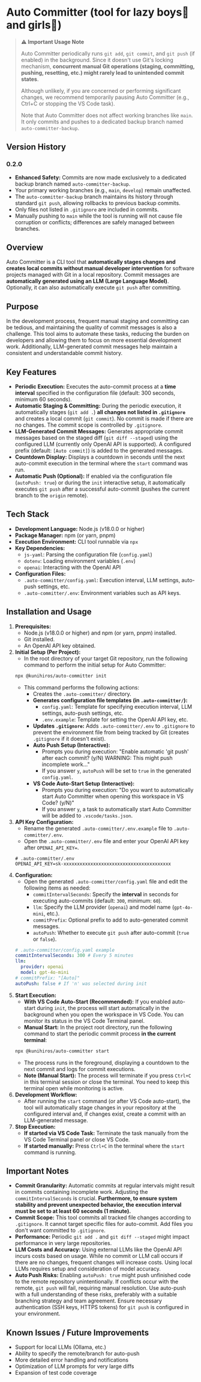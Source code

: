 # Auto Committer (tool for lazy boys👨 and girls👧)


> **⚠️ Important Usage Note**
>
> Auto Committer periodically runs `git add`, `git commit`, and `git push` (if enabled) in the background.
> Since it doesn't use Git's locking mechanism, **concurrent manual Git operations (staging, committing, pushing, resetting, etc.) might rarely lead to unintended commit states**.
>
> Although unlikely, if you are concerned or performing significant changes, we recommend temporarily pausing Auto Committer (e.g., Ctrl+C or stopping the VS Code task).
>
> Note that Auto Committer does not affect working branches like `main`. It only commits and pushes to a dedicated backup branch named `auto-committer-backup`.

## Version History

### 0.2.0

- **Enhanced Safety:** Commits are now made exclusively to a dedicated backup branch named `auto-committer-backup`.
- Your primary working branches (e.g., `main`, `develop`) remain unaffected.
- The `auto-committer-backup` branch maintains its history through standard `git push`, allowing rollbacks to previous backup commits.
- Only files not listed in `.gitignore` are included in commits.
- Manually pushing to `main` while the tool is running will not cause file corruption or conflicts; differences are safely managed between branches.

## Overview

Auto Committer is a CLI tool that **automatically stages changes and creates local commits without manual developer intervention** for software projects managed with Git in a local repository. Commit messages are **automatically generated using an LLM (Large Language Model)**. Optionally, it can also automatically execute `git push` after committing.

## Purpose

In the development process, frequent manual staging and committing can be tedious, and maintaining the quality of commit messages is also a challenge. This tool aims to automate these tasks, reducing the burden on developers and allowing them to focus on more essential development work. Additionally, LLM-generated commit messages help maintain a consistent and understandable commit history.

## Key Features

*   **Periodic Execution:** Executes the auto-commit process at a **time interval** specified in the configuration file (default: 300 seconds, minimum 60 seconds).
*   **Automatic Staging & Committing:** During the periodic execution, it automatically stages (`git add .`) **all changes not listed in `.gitignore`** and creates a local commit (`git commit`). No commit is made if there are no changes. The commit scope is controlled by `.gitignore`.
*   **LLM-Generated Commit Messages:** Generates appropriate commit messages based on the staged diff (`git diff --staged`) using the configured LLM (currently only OpenAI API is supported). A configured prefix (default: `[Auto commit]`) is added to the generated messages.
*   **Countdown Display:** Displays a countdown in seconds until the next auto-commit execution in the terminal where the `start` command was run.
*   **Automatic Push (Optional):** If enabled via the configuration file (`autoPush: true`) or during the `init` interactive setup, it automatically executes `git push` after a successful auto-commit (pushes the current branch to the `origin` remote).

## Tech Stack

*   **Development Language:** Node.js (v18.0.0 or higher)
*   **Package Manager:** npm (or yarn, pnpm)
*   **Execution Environment:** CLI tool runnable via `npx`
*   **Key Dependencies:**
    *   `js-yaml`: Parsing the configuration file (`config.yaml`)
    *   `dotenv`: Loading environment variables (`.env`)
    *   `openai`: Interacting with the OpenAI API
*   **Configuration Files:**
    *   `.auto-committer/config.yaml`: Execution interval, LLM settings, auto-push settings, etc.
    *   `.auto-committer/.env`: Environment variables such as API keys.

## Installation and Usage

1.  **Prerequisites:**
    *   Node.js (v18.0.0 or higher) and npm (or yarn, pnpm) installed.
    *   Git installed.
    *   An OpenAI API key obtained.
2.  **Initial Setup (Per Project):**
    *   In the root directory of your target Git repository, run the following command to perform the initial setup for Auto Committer:
    ```bash
    npx @kunihiros/auto-committer init
    ```
    *   This command performs the following actions:
        *   Creates the `.auto-committer/` directory.
        *   **Generates configuration file templates (in `.auto-committer/`):**
            *   `config.yaml`: Template for specifying execution interval, LLM settings, auto-push settings, etc.
            *   `.env.example`: Template for setting the OpenAI API key, etc.
        *   **Updates `.gitignore`:** Adds `.auto-committer/.env` to `.gitignore` to prevent the environment file from being tracked by Git (creates `.gitignore` if it doesn't exist).
        *   **Auto Push Setup (Interactive):**
             *   Prompts you during execution: "Enable automatic 'git push' after each commit? (y/N) WARNING: This might push incomplete work..."
             *   If you answer `y`, `autoPush` will be set to `true` in the generated `config.yaml`.
        *   **VS Code Auto-Start Setup (Interactive):**
            *   Prompts you during execution: "Do you want to automatically start Auto Committer when opening this workspace in VS Code? (y/N)"
            *   If you answer `y`, a task to automatically start Auto Committer will be added to `.vscode/tasks.json`.
3.  **API Key Configuration:**
    *   Rename the generated `.auto-committer/.env.example` file to `.auto-committer/.env`.
    *   Open the `.auto-committer/.env` file and enter your OpenAI API key after `OPENAI_API_KEY=`.
    ```dotenv
    # .auto-committer/.env
    OPENAI_API_KEY=sk-xxxxxxxxxxxxxxxxxxxxxxxxxxxxxxxxxxxxxxxx
    ```
4.  **Configuration:**
    *   Open the generated `.auto-committer/config.yaml` file and edit the following items as needed:
        *   `commitIntervalSeconds`: Specify the **interval** in seconds for executing auto-commits (default: `300`, minimum: `60`).
        *   `llm`: Specify the LLM provider (`openai`) and model name (`gpt-4o-mini`, etc.).
        *   `commitPrefix`: Optional prefix to add to auto-generated commit messages.
        *   `autoPush`: Whether to execute `git push` after auto-commit (`true` or `false`).
    ```yaml
    # .auto-committer/config.yaml example
    commitIntervalSeconds: 300 # Every 5 minutes
    llm:
      provider: openai
      model: gpt-4o-mini
    # commitPrefix: "[Auto]"
    autoPush: false # If 'n' was selected during init
    ```
5.  **Start Execution:**
    *   **With VS Code Auto-Start (Recommended):** If you enabled auto-start during `init`, the process will start automatically in the background when you open the workspace in VS Code. You can monitor its status in the VS Code Terminal panel.
    *   **Manual Start:** In the project root directory, run the following command to start the periodic commit process **in the current terminal**:
    ```bash
    npx @kunihiros/auto-committer start
    ```
    *   The process runs in the foreground, displaying a countdown to the next commit and logs for commit executions.
    *   **Note (Manual Start):** The process will terminate if you press `Ctrl+C` in this terminal session or close the terminal. You need to keep this terminal open while monitoring is active.
6.  **Development Workflow:**
    *   After running the `start` command (or after VS Code auto-start), the tool will automatically stage changes in your repository at the configured interval and, if changes exist, create a commit with an LLM-generated message.
7.  **Stop Execution:**
    *   **If started via VS Code Task:** Terminate the task manually from the VS Code Terminal panel or close VS Code.
    *   **If started manually:** Press `Ctrl+C` in the terminal where the `start` command is running.

## Important Notes

*   **Commit Granularity:** Automatic commits at regular intervals might result in commits containing incomplete work. Adjusting the `commitIntervalSeconds` is crucial. **Furthermore, to ensure system stability and prevent unexpected behavior, the execution interval must be set to at least 60 seconds (1 minute).**
*   **Commit Scope:** This tool commits all tracked file changes according to `.gitignore`. It cannot target specific files for auto-commit. Add files you don't want committed to `.gitignore`.
*   **Performance:** Periodic `git add .` and `git diff --staged` might impact performance in very large repositories.
*   **LLM Costs and Accuracy:** Using external LLMs like the OpenAI API incurs costs based on usage. While no commit or LLM call occurs if there are no changes, frequent changes will increase costs. Using local LLMs requires setup and consideration of model accuracy.
*   **Auto Push Risks:** Enabling `autoPush: true` might push unfinished code to the remote repository unintentionally. If conflicts occur with the remote, `git push` will fail, requiring manual resolution. Use auto-push with a full understanding of these risks, preferably with a suitable branching strategy and team agreement. Ensure necessary authentication (SSH keys, HTTPS tokens) for `git push` is configured in your environment.

## Known Issues / Future Improvements

*   Support for local LLMs (Ollama, etc.)
*   Ability to specify the remote/branch for auto-push
*   More detailed error handling and notifications
*   Optimization of LLM prompts for very large diffs
*   Expansion of test code coverage
